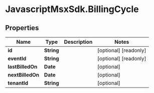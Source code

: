 # JavascriptMsxSdk.BillingCycle

## Properties

Name | Type | Description | Notes
------------ | ------------- | ------------- | -------------
**id** | **String** |  | [optional] [readonly] 
**eventId** | **String** |  | [optional] [readonly] 
**lastBilledOn** | **Date** |  | [optional] 
**nextBilledOn** | **Date** |  | [optional] 
**tenantId** | **String** |  | [optional] 


